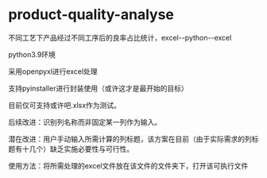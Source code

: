 # product-quality-analyse
不同工艺下产品经过不同工序后的良率占比统计，excel--python--excel

python3.9环境 

采用openpyxl进行excel处理

支持pyinstaller进行封装使用（或许这才是最开始的目标）

目前仅可支持或许吧.xlsx作为测试。

后续改进：识别列名称而非固定某一列作为输入。

潜在改进：用户手动输入所需计算的列标题，该方案在目前（由于实际需求的列标题有十几个）缺乏实施必要性与可行性。


使用方法：将所需处理的excel文件放在该文件的文件夹下，打开该可执行文件
